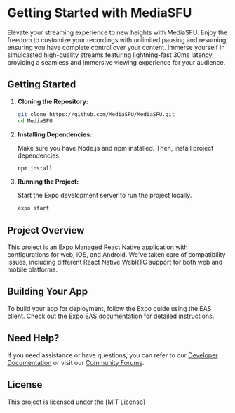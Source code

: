 # Getting Started with MediaSFU

Elevate your streaming experience to new heights with MediaSFU. Enjoy the freedom to customize your recordings with unlimited pausing and resuming, ensuring you have complete control over your content. Immerse yourself in simulcasted high-quality streams featuring lightning-fast 30ms latency, providing a seamless and immersive viewing experience for your audience.

## Getting Started

1. **Cloning the Repository:**

    ```bash
    git clone https://github.com/MediaSFU/MediaSFU.git
    cd MediaSFU
    ```

2. **Installing Dependencies:**

    Make sure you have Node.js and npm installed. Then, install project dependencies.

    ```bash
    npm install
    ```

3. **Running the Project:**

    Start the Expo development server to run the project locally.

    ```bash
    expo start
    ```

## Project Overview

This project is an Expo Managed React Native application with configurations for web, iOS, and Android. We've taken care of compatibility issues, including different React Native WebRTC support for both web and mobile platforms.

## Building Your App

To build your app for deployment, follow the Expo guide using the EAS client. Check out the [Expo EAS documentation](https://docs.expo.dev/build/introduction/) for detailed instructions.

## Need Help?

If you need assistance or have questions, you can refer to our [Developer Documentation](https://www.mediasfu.com/developers) or visit our [Community Forums](https://www.mediasfu.com/forums).

## License

This project is licensed under the [MIT License]
